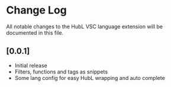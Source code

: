 # Change Log
All notable changes to the HubL VSC language extension will be documented in this file.

## [0.0.1]
- Initial release
- Filters, functions and tags as snippets
- Some lang config for easy HubL wrapping and auto complete